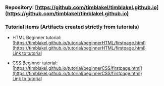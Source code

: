 ### Repository: [https://github.com/timblakel/timblakel.github.io](https://github.com/timblakel/timblakel.github.io)

### Tutorial items (Artifacts created strictly from tutorials) 
- HTML Beginner tutorial:  
[https://timblakel.github.io/tutorial/beginnerHTML/firstpage.html](https://timblakel.github.io/tutorial/beginnerHTML/firstpage.html)  
[Link to tutorial](https://htmldog.com/guides/html/beginner/)
  
- CSS Beginner tutorial:  
[https://timblakel.github.io/tutorial/beginnerCSS/firstpage.html](https://timblakel.github.io/tutorial/beginnerCSS/firstpage.html)  
[Link to tutorial](https://htmldog.com/guides/css/beginner/)
  


